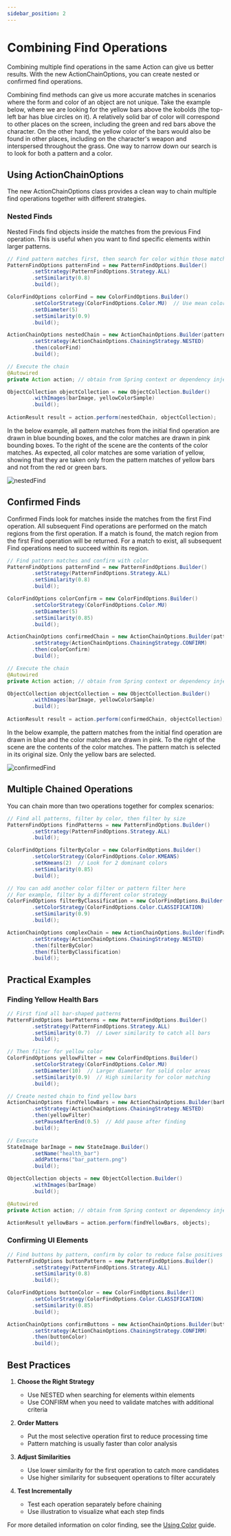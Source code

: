 ```yaml
---
sidebar_position: 2
---
```


# Combining Find Operations

Combining multiple find operations in the same Action can give us better results.
With the new ActionChainOptions, you can create nested or confirmed find operations.

Combining find methods can give us more accurate matches in scenarios where the 
form and color of an object are not unique. Take the example below, where we are looking
for the yellow bars above the kobolds (the top-left bar has blue circles on it). 
A relatively solid bar of color will correspond to other places on the screen, including 
the green and red bars above the character. On the other hand, the yellow color of 
the bars would also be found in other places, including on the character's weapon and
interspersed throughout the grass. One way to narrow down our search is to look for 
both a pattern and a color.  

## Using ActionChainOptions

The new ActionChainOptions class provides a clean way to chain multiple find operations together with different strategies.

### Nested Finds

Nested Finds find objects inside the matches from the previous Find operation. This is useful when you want to find specific elements within larger patterns.

```java
// Find pattern matches first, then search for color within those matches
PatternFindOptions patternFind = new PatternFindOptions.Builder()
        .setStrategy(PatternFindOptions.Strategy.ALL)
        .setSimilarity(0.8)
        .build();

ColorFindOptions colorFind = new ColorFindOptions.Builder()
        .setColorStrategy(ColorFindOptions.Color.MU)  // Use mean color statistics
        .setDiameter(5)
        .setSimilarity(0.9)
        .build();

ActionChainOptions nestedChain = new ActionChainOptions.Builder(patternFind)
        .setStrategy(ActionChainOptions.ChainingStrategy.NESTED)
        .then(colorFind)
        .build();

// Execute the chain
@Autowired
private Action action; // obtain from Spring context or dependency injection

ObjectCollection objectCollection = new ObjectCollection.Builder()
        .withImages(barImage, yellowColorSample)
        .build();
        
ActionResult result = action.perform(nestedChain, objectCollection);
```

In the below example, all pattern matches from the initial find operation are drawn in 
blue bounding boxes, and the color matches are drawn in pink bounding boxes. To the 
right of the scene are the contents of the color matches. As expected, all color matches 
are some variation of yellow, showing that they are taken only from the pattern matches of
yellow bars and not from the red or green bars.  

![nestedFind](/img/color/nestedFind.png)  

## Confirmed Finds

Confirmed Finds look for matches inside the matches from the first Find operation. 
All subsequent Find operations are performed on the match regions from the first operation.
If a match is found, the match region from the first Find operation will be returned. 
For a match to exist, all subsequent Find operations need to succeed within its region. 

```java
// Find pattern matches and confirm with color
PatternFindOptions patternFind = new PatternFindOptions.Builder()
        .setStrategy(PatternFindOptions.Strategy.ALL)
        .setSimilarity(0.8)
        .build();

ColorFindOptions colorConfirm = new ColorFindOptions.Builder()
        .setColorStrategy(ColorFindOptions.Color.MU)
        .setDiameter(5)
        .setSimilarity(0.85)
        .build();

ActionChainOptions confirmedChain = new ActionChainOptions.Builder(patternFind)
        .setStrategy(ActionChainOptions.ChainingStrategy.CONFIRM)
        .then(colorConfirm)
        .build();

// Execute the chain
@Autowired
private Action action; // obtain from Spring context or dependency injection

ObjectCollection objectCollection = new ObjectCollection.Builder()
        .withImages(barImage, yellowColorSample)
        .build();
        
ActionResult result = action.perform(confirmedChain, objectCollection);
```

In the below example, the pattern matches from the initial find operation are drawn in
blue and the color matches are drawn in pink. To the right of the scene are the contents of the 
color matches. The pattern match is selected in its original size. Only the yellow bars are selected.  

![confirmedFind](/img/color/confirmedFind.png)  

## Multiple Chained Operations

You can chain more than two operations together for complex scenarios:

```java
// Find all patterns, filter by color, then filter by size
PatternFindOptions findPatterns = new PatternFindOptions.Builder()
        .setStrategy(PatternFindOptions.Strategy.ALL)
        .build();

ColorFindOptions filterByColor = new ColorFindOptions.Builder()
        .setColorStrategy(ColorFindOptions.Color.KMEANS)
        .setKmeans(2)  // Look for 2 dominant colors
        .setSimilarity(0.85)
        .build();

// You can add another color filter or pattern filter here
// For example, filter by a different color strategy
ColorFindOptions filterByClassification = new ColorFindOptions.Builder()
        .setColorStrategy(ColorFindOptions.Color.CLASSIFICATION)
        .setSimilarity(0.9)
        .build();

ActionChainOptions complexChain = new ActionChainOptions.Builder(findPatterns)
        .setStrategy(ActionChainOptions.ChainingStrategy.NESTED)
        .then(filterByColor)
        .then(filterByClassification)
        .build();
```

## Practical Examples

### Finding Yellow Health Bars

```java
// First find all bar-shaped patterns
PatternFindOptions barPatterns = new PatternFindOptions.Builder()
        .setStrategy(PatternFindOptions.Strategy.ALL)
        .setSimilarity(0.7)  // Lower similarity to catch all bars
        .build();

// Then filter for yellow color
ColorFindOptions yellowFilter = new ColorFindOptions.Builder()
        .setColorStrategy(ColorFindOptions.Color.MU)
        .setDiameter(10)  // Larger diameter for solid color areas
        .setSimilarity(0.9)  // High similarity for color matching
        .build();

// Create nested chain to find yellow bars
ActionChainOptions findYellowBars = new ActionChainOptions.Builder(barPatterns)
        .setStrategy(ActionChainOptions.ChainingStrategy.NESTED)
        .then(yellowFilter)
        .setPauseAfterEnd(0.5)  // Add pause after finding
        .build();

// Execute
StateImage barImage = new StateImage.Builder()
        .setName("health_bar")
        .addPatterns("bar_pattern.png")
        .build();

ObjectCollection objects = new ObjectCollection.Builder()
        .withImages(barImage)
        .build();

@Autowired
private Action action; // obtain from Spring context or dependency injection

ActionResult yellowBars = action.perform(findYellowBars, objects);
```

### Confirming UI Elements

```java
// Find buttons by pattern, confirm by color to reduce false positives
PatternFindOptions buttonPattern = new PatternFindOptions.Builder()
        .setStrategy(PatternFindOptions.Strategy.ALL)
        .setSimilarity(0.8)
        .build();

ColorFindOptions buttonColor = new ColorFindOptions.Builder()
        .setColorStrategy(ColorFindOptions.Color.CLASSIFICATION)
        .setSimilarity(0.85)
        .build();

ActionChainOptions confirmButtons = new ActionChainOptions.Builder(buttonPattern)
        .setStrategy(ActionChainOptions.ChainingStrategy.CONFIRM)
        .then(buttonColor)
        .build();
```

## Best Practices

1. **Choose the Right Strategy**
   - Use NESTED when searching for elements within elements
   - Use CONFIRM when you need to validate matches with additional criteria

2. **Order Matters**
   - Put the most selective operation first to reduce processing time
   - Pattern matching is usually faster than color analysis

3. **Adjust Similarities**
   - Use lower similarity for the first operation to catch more candidates
   - Use higher similarity for subsequent operations to filter accurately

4. **Test Incrementally**
   - Test each operation separately before chaining
   - Use illustration to visualize what each step finds

For more detailed information on color finding, see the [Using Color](using-color.md) guide.